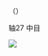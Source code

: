 （）

轴27 中目

![](https://www.nta.go.jp/tmp/e3557516-ac90-4295-b5cf-2c0f317f3c65/images/1514424060ff657534535fc14b79a1bb8a716dcbd9b556c4dcffc2b3619a27f6.jpg)